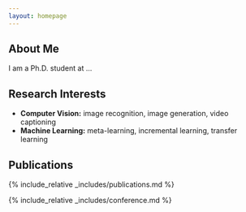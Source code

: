 ```yaml
---
layout: homepage
---
```


## About Me

I am a Ph.D. student at ...

## Research Interests

- **Computer Vision:** image recognition, image generation, video captioning
- **Machine Learning:** meta-learning, incremental learning, transfer learning

## Publications

{% include_relative _includes/publications.md %}

{% include_relative _includes/conference.md %}

<!---
{% include_relative _includes/services.md %}
-->
